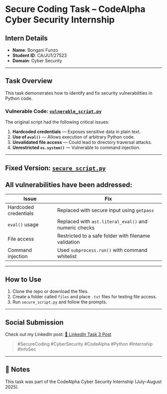 
# Secure Coding Task – CodeAlpha Cyber Security Internship

##  Intern Details
- **Name**: Bongani Funzo
- **Student ID**: CA/JU1/27523
- **Domain**: Cyber Security

---

## Task Overview
This task demonstrates how to identify and fix security vulnerabilities in Python code.

### Vulnerable Code: [`vulnerable_script.py`](./vulnerable_script.py)
The original script had the following critical issues:
1. **Hardcoded credentials** — Exposes sensitive data in plain text.
2. **Use of `eval()`** — Allows execution of arbitrary Python code.
3. **Unvalidated file access** — Could lead to directory traversal attacks.
4. **Unrestricted `os.system()`** — Vulnerable to command injection.

---

## Fixed Version: [`secure_script.py`](./secure_script.py)
All vulnerabilities have been addressed:
 -------------------------------------------------------------------------------
| Issue                 | Fix                                                   |
|-----------------------|-------------------------------------------------------|
| Hardcoded credentials | Replaced with secure input using `getpass`            |
| `eval()` usage        | Replaced with `ast.literal_eval()` and numeric checks |
| File access           | Restricted to a safe folder with filename validation  |
| Command injection     | Used `subprocess.run()` with command whitelist        |

---

## How to Use
1. Clone the repo or download the files.
2. Create a folder called `files` and place `.txt` files for testing file access.
3. Run `secure_script.py` and follow the prompts.

---

## Social Submission
Check out my LinkedIn post: [🔗 LinkedIn Task 3 Post](#)
> #SecureCoding #CyberSecurity #CodeAlpha #Python #Internship #InfoSec

---

## 📌 Notes
This task was part of the CodeAlpha Cyber Security Internship (July–August 2025).
